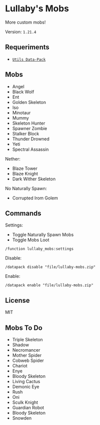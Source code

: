 # Lullaby's Mobs

More custom mobs!

Version: `1.21.4`

## Requeriments

- [`Utils Data-Pack`](https://modrinth.com/datapack/lullaby-utils)

## Mobs

- Angel
- Black Wolf
- Ent
- Golden Skeleton
- Iso
- Minotaur
- Mummy
- Skeleton Hunter
- Spawner Zombie
- Stalker Block
- Thunder Drowned
- Yeti
- Spectral Assassin

Nether:
- Blaze Tower
- Blaze Knight
- Dark Wither Skeleton

No Naturally Spawn:
- Corrupted Irom Golem

## Commands

Settings:

- Toggle Naturally Spawn Mobs
- Toggle Mobs Loot

```mcfunction
/function lullaby_mobs:settings
```

Disable:

```mcfunction
/datapack disable "file/lullaby-mobs.zip"
```

Enable:

```mcfunction
/datapack enable "file/lullaby-mobs.zip"
```

## License

MIT

## Mobs To Do

- Triple Skeleton
- Shadow
- Necromancer
- Mother Spider
- Cobweb Spider
- Chariot
- Enye
- Bloody Skeleton
- Living Cactus
- Demonic Eye
- Rush
- Oni
- Sculk Knight
- Guardian Robot
- Bloody Skeleton
- Snowden